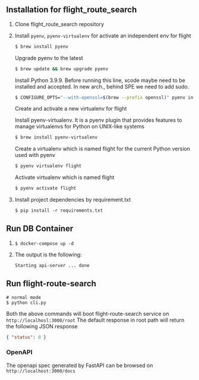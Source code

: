## Installation for flight_route_search

1. Clone flight_route_search repository


2. Install `pyenv`, `pyenv-virtualenv` for activate an independent env for flight

    ```sh
    $ brew install pyenv
    ```

    Upgrade pyenv to the latest

    ```sh
    $ brew update && brew upgrade pyenv
    ```
     Install Python 3.9.9.
    Before running this line, xcode maybe need to be installed and accepted. In new arch., behind SPE we need to add sudo.

    ```sh
    $ CONFIGURE_OPTS="--with-openssl=$(brew --prefix openssl)" pyenv install 3.9.9
    ```
   Create and activate a new virtualenv for flight

    Install pyenv-virtualenv. It is a pyenv plugin that provides features to manage virtualenvs for Python on UNIX-like systems

    ```sh
    $ brew install pyenv-virtualenv
    ```

    Create a virtualenv which is named flight for the current Python version used with pyenv

    ```sh
    $ pyenv virtualenv flight
    ```

    Activate virtualenv which is named flight

    ```sh
    $ pyenv activate flight
    ```

3. Install project dependencies by requirement.txt

   ```shell
   $ pip install -r requirements.txt
   ```


## Run DB Container
1.
    ```shell
    $ docker-compose up -d
    ```
2. The output is the following:

    ```shell
    Starting api-server ... done
    ```


## Run flight-route-search

```shell
# normal mode
$ python cli.py
```


Both the above commands will boot flight-route-search service on `http://localhosl:3000/root`
The default response in root path will return the following JSON response

```json
{ "status": 0 }
```

### OpenAPI

The openapi spec generated by FastAPI can be browsed on `http://localhost:3000/docs`
